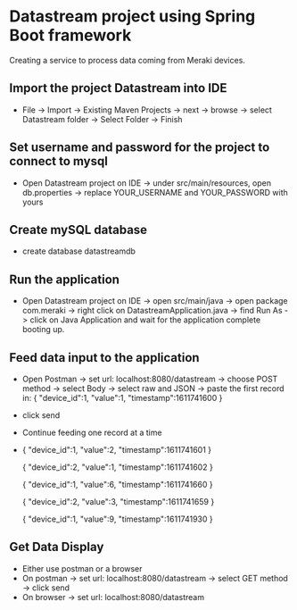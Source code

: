 # Datastream project using Spring Boot framework

Creating a service to process data coming from Meraki devices.

## Import the project Datastream into IDE

  - File -> Import -> Existing Maven Projects -> next -> browse -> select Datastream folder -> Select Folder -> Finish
  
## Set username and password for the project to connect to mysql
  
  - Open Datastream project on IDE -> under src/main/resources, open db.properties -> replace YOUR_USERNAME and YOUR_PASSWORD with yours

## Create mySQL database 

  - create database datastreamdb

## Run the application

  - Open Datastream project on IDE -> open src/main/java -> open package com.meraki -> right click on DatastreamApplication.java -> find Run As -> click on Java Application and wait for the application complete booting up.
  
## Feed data input to the application

  - Open Postman -> set url: localhost:8080/datastream -> choose POST method -> select Body -> select raw and JSON -> paste the first record in:
    {
      "device_id":1,
      "value":1,
      "timestamp":1611741600
    }
  - click send
  - Continue feeding one record at a time
  - {
        "device_id":1,
        "value":2,
        "timestamp":1611741601
    }

    {
        "device_id":2,
        "value":1,
        "timestamp":1611741602
    }

    {
        "device_id":1,
        "value":6,
        "timestamp":1611741660
    }

    {
        "device_id":2,
        "value":3,
        "timestamp":1611741659
    }

    {
        "device_id":1,
        "value":9,
        "timestamp":1611741930
    }
    
 ## Get Data Display
 
  - Either use postman or a browser
  - On postman -> set url: localhost:8080/datastream -> select GET method -> click send
  - On browser -> set url: localhost:8080/datastream
  

